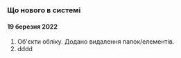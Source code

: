 ﻿### Що нового в системі

#### 19 березня 2022

1. Об'єкти обліку. Додано видалення папок/елементів.
2. dddd
